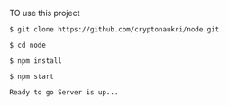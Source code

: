 TO use this project 

    $ git clone https://github.com/cryptonaukri/node.git

    $ cd node

    $ npm install 

    $ npm start

    Ready to go Server is up...